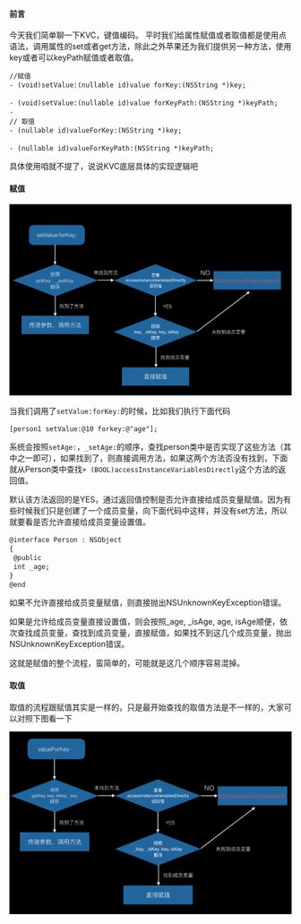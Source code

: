 #### 前言

今天我们简单聊一下KVC，键值编码。
平时我们给属性赋值或者取值都是使用点语法，调用属性的set或者get方法，除此之外苹果还为我们提供另一种方法，使用key或者可以keyPath赋值或者取值。

```objc
//赋值
- (void)setValue:(nullable id)value forKey:(NSString *)key;

- (void)setValue:(nullable id)value forKeyPath:(NSString *)keyPath;
- 
// 取值
- (nullable id)valueForKey:(NSString *)key;

- (nullable id)valueForKeyPath:(NSString *)keyPath;
```

具体使用咱就不提了，说说KVC底层具体的实现逻辑吧

#### 赋值


![kvc2](./Img/kvc_1.png)

当我们调用了`setValue:forKey:`的时候，比如我们执行下面代码

```objc
[person1 setValue:@10 forkey:@"age"];
```

系统会按照`setAge:`，`_setAge:`的顺序，查找person类中是否实现了这些方法（其中之一即可），如果找到了，则直接调用方法，如果这两个方法否没有找到，下面就从Person类中查找`+ (BOOL)accessInstanceVariablesDirectly`这个方法的返回值。

默认该方法返回的是YES，通过返回值控制是否允许直接给成员变量赋值。因为有些时候我们只是创建了一个成员变量，向下面代码中这样，并没有set方法，所以就要看是否允许直接给成员变量设置值。

```objc
@interface Person : NSObject
{
 @public
 int _age;
}
@end
```

如果不允许直接给成员变量赋值，则直接抛出NSUnknownKeyException错误。

如果是允许给成员变量直接设置值，则会按照_age, _isAge, age, isAge顺便，依次查找成员变量，查找到成员变量，直接赋值，如果找不到这几个成员变量，抛出NSUnknownKeyException错误。

这就是赋值的整个流程，蛮简单的，可能就是这几个顺序容易混掉。

#### 取值

取值的流程跟赋值其实是一样的，只是最开始查找的取值方法是不一样的，大家可以对照下图看一下

![kvc2](./Img/kvc_2.png)




